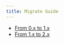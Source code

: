 ```yaml
---
title: Migrate Guide
---
```


- [From 0.x to 1.x](from_0.x_to_1.x.md)
- [From 1.x to 2.x](from_1.x_to_2.x.md)
